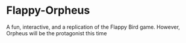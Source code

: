 # Flappy-Orpheus
A fun, interactive, and a replication of the Flappy Bird game. However, Orpheus will be the protagonist this time
